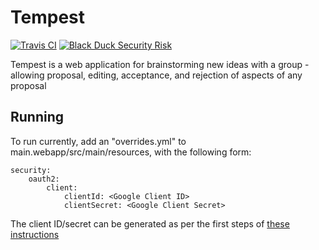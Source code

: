 # Tempest

[![Travis CI](https://img.shields.io/travis/StarChart-Labs/tempest.svg?branch=master)](https://travis-ci.org/StarChart-Labs/tempest) [![Black Duck Security Risk](https://copilot.blackducksoftware.com/github/repos/StarChart-Labs/tempest/branches/master/badge-risk.svg)](https://copilot.blackducksoftware.com/github/repos/StarChart-Labs/tempest/branches/master) 

Tempest is a web application for brainstorming new ideas with a group - allowing proposal, editing, acceptance, and rejection of aspects of any proposal

## Running

To run currently, add an "overrides.yml" to main.webapp/src/main/resources, with the following form:

```
security:
    oauth2:
        client:
            clientId: <Google Client ID>
            clientSecret: <Google Client Secret>
```

The client ID/secret can be generated as per the first steps of [these instructions](http://dba-presents.com/index.php/jvm/java/100-getting-started-with-google-sign-in-in-spring-boot-app)
